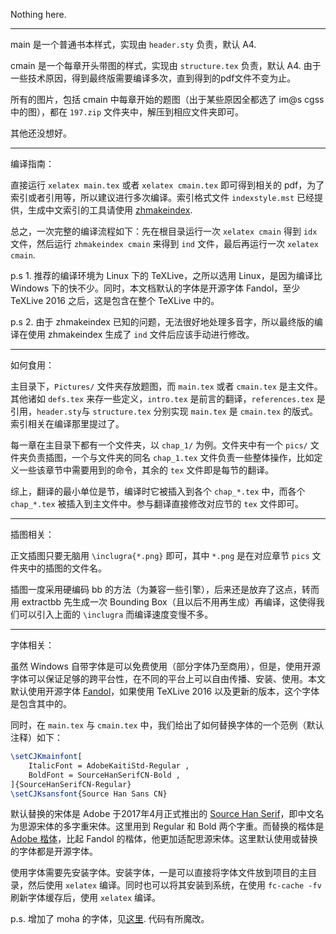 Nothing here.

----

main 是一个普通书本样式，实现由 `header.sty` 负责，默认 A4. 

cmain 是一个每章开头带图的样式，实现由 `structure.tex` 负责，默认 A4. 由于一些技术原因，得到最终版需要编译多次，直到得到的pdf文件不变为止。

所有的图片，包括 cmain 中每章开始的题图（出于某些原因全都选了 im@s cgss 中的图），都在 `197.zip` 文件夹中，解压到相应文件夹即可。

其他还没想好。

----

编译指南：

直接运行 `xelatex main.tex` 或者 `xelatex cmain.tex` 即可得到相关的 pdf，为了索引或者引用等，所以建议进行多次编译。索引格式文件 `indexstyle.mst` 已经提供，生成中文索引的工具请使用 [zhmakeindex](https://www.ctan.org/pkg/zhmakeindex?lang=en).

总之，一次完整的编译流程如下：先在根目录运行一次 `xelatex cmain` 得到 `idx` 文件，然后运行 `zhmakeindex cmain` 来得到 `ind` 文件，最后再运行一次 `xelatex cmain`.

p.s 1. 推荐的编译环境为 Linux 下的 TeXLive，之所以选用 Linux，是因为编译比 Windows 下的快不少。同时，本文档默认的字体是开源字体 Fandol，至少 TeXLive 2016 之后，这是包含在整个 TeXLive 中的。

p.s 2. 由于 zhmakeindex 已知的问题，无法很好地处理多音字，所以最终版的编译在使用 zhmakeindex 生成了 `ind` 文件后应该手动进行修改。

-----

如何食用：

主目录下，`Pictures/` 文件夹存放题图，而 `main.tex` 或者 `cmain.tex` 是主文件。其他诸如 `defs.tex` 来存一些定义，`intro.tex` 是前言的翻译，`references.tex` 是引用，`header.sty`与 `structure.tex` 分别实现 `main.tex` 是 `cmain.tex` 的版式。索引相关在编译那里提过了。

每一章在主目录下都有一个文件夹，以 `chap_1/` 为例。文件夹中有一个 `pics/` 文件夹负责插图，一个与文件夹的同名 `chap_1.tex` 文件负责一些整体操作，比如定义一些该章节中需要用到的命令，其余的 `tex` 文件即是每节的翻译。

综上，翻译的最小单位是节，编译时它被插入到各个 `chap_*.tex` 中，而各个 `chap_*.tex` 被插入到主文件中。参与翻译直接修改对应节的 `tex` 文件即可。

----

插图相关：

正文插图只要无脑用 `\inclugra{*.png}` 即可，其中 `*.png` 是在对应章节 `pics` 文件夹中的插图的文件名。

插图一度采用硬编码 bb 的方法（为兼容一些引擎），后来还是放弃了这点，转而用 extractbb 先生成一次 Bounding Box（且以后不用再生成）再编译，这使得我们可以引入上面的 `\inclugra` 而编译速度变慢不多。

----

字体相关：

虽然 Windows 自带字体是可以免费使用（部分字体乃至商用），但是，使用开源字体可以保证足够的跨平台性，在不同的平台上可以自由传播、安装、使用。本文默认使用开源字体 [Fandol](https://www.ctan.org/tex-archive/fonts/fandol?lang=en)，如果使用 TeXLive 2016 以及更新的版本，这个字体是包含其中的。

同时，在 `main.tex` 与 `cmain.tex` 中，我们给出了如何替换字体的一个范例（默认注释）如下：

```latex
\setCJKmainfont[
 	ItalicFont = AdobeKaitiStd-Regular ,
 	BoldFont = SourceHanSerifCN-Bold ,
]{SourceHanSerifCN-Regular}
\setCJKsansfont{Source Han Sans CN}
```

默认替换的宋体是 Adobe 于2017年4月正式推出的 [Source Han Serif](https://source.typekit.com/source-han-serif/cn/)，即中文名为思源宋体的多字重宋体。这里用到 Regular 和 Bold 两个字重。而替换的楷体是 [Adobe 楷体](https://typekit.com/fonts/adobe-kaiti)，比起 Fandol 的楷体，他更加适配思源宋体。这里默认使用或替换的字体都是开源字体。

使用字体需要先安装字体。安装字体，一是可以直接将字体文件放到项目的主目录，然后使用 `xelatex` 编译。同时也可以将其安装到系统，在使用 `fc-cache -fv` 刷新字体缓存后，使用 `xelatex` 编译。

p.s. 增加了 moha 的字体，见[这里](https://github.com/chaoxu/naivemoha). 代码有所魔改。
